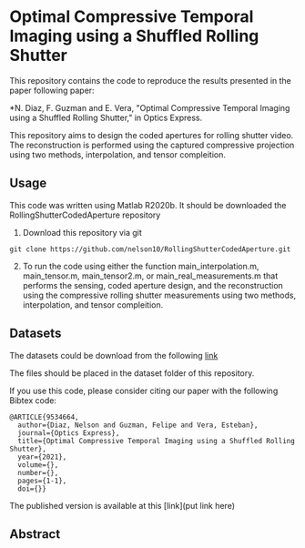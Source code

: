 # Optimal Compressive Temporal Imaging using a Shuffled Rolling Shutter

This repository contains the code to reproduce the results presented in the paper following paper:

*N. Diaz, F. Guzman and E. Vera, "Optimal Compressive Temporal Imaging using a Shuffled Rolling Shutter," in Optics Express.

This repository aims to design the coded apertures for rolling shutter video. The reconstruction is performed using the captured compressive projection using two methods, interpolation, and tensor compleition.

## Usage

This code was written using Matlab R2020b. It should be downloaded the RollingShutterCodedAperture repository
1. Download this repository via git 
```
git clone https://github.com/nelson10/RollingShutterCodedAperture.git
```
2. To run the code using either the function main_interpolation.m, main_tensor.m, main_tensor2.m, or main_real_measurements.m that performs the sensing, coded aperture design, and the reconstruction using the compressive rolling shutter measurements using two methods, interpolation, and tensor compleition.


## Datasets

The datasets could be download from the following [link](https://www.youtube.com/watch?v=LrzWrvOjJm8)

The files should be placed in the dataset folder of this repository.

If you use this code, please consider citing our paper with the following Bibtex code:

```
@ARTICLE{9534664,
  author={Diaz, Nelson and Guzman, Felipe and Vera, Esteban},
  journal={Optics Express}, 
  title={Optimal Compressive Temporal Imaging using a Shuffled Rolling Shutter}, 
  year={2021},
  volume={},
  number={},
  pages={1-1},
  doi={}}
```

The published version is available at this [link](put link here)


## Abstract

